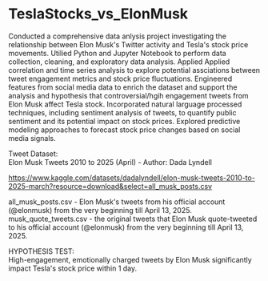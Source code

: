 # TeslaStocks_vs_ElonMusk

Conducted a comprehensive data anlysis project investigating the relationship between Elon Musk's Twitter activity and Tesla's stock price movements. Utilied Python and Jupyter Notebook to perform data collection, cleaning, and exploratory data analysis. Applied Applied correlation and time series analysis to explore potential assciations between tweet engagement metrics and stock price fluctuations. Engineered features from social media data to enrich the dataset and support the analysis and hypothesis that controversial/hgih engagement tweets from Elon Musk affect Tesla stock. Incorporated natural larguage processed techniques, including sentiment analysis of tweets, to quantify public sentiment and its potential impact on stock prices. Explored predictive modeling approaches to forecast stock price changes based on social media signals.

Tweet Dataset: <br>
Elon Musk Tweets 2010 to 2025 (April) - Author: Dada Lyndell

https://www.kaggle.com/datasets/dadalyndell/elon-musk-tweets-2010-to-2025-march?resource=download&select=all_musk_posts.csv

all_musk_posts.csv - Elon Musk's tweets from his official account (@elonmusk) from the very beginning till April 13, 2025.
musk_quote_tweets.csv - the original tweets that Elon Musk quote-tweeted to his official account (@elonmusk) from the very beginning till April 13, 2025.


HYPOTHESIS TEST: <br>
High-engagement, emotionally charged tweets by Elon Musk significantly impact Tesla's stock price within 1 day.
